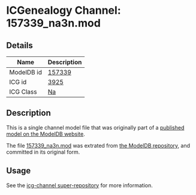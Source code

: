 # ICGenealogy Channel: 157339\_na3n.mod

## Details

Name | Description
---- | -----------
ModelDB id | [157339](http://senselab.med.yale.edu/ModelDB/ShowModel.cshtml?model=157339)
ICG id | [3925](http://icg.neurotheory.ox.ac.uk/channels/2/3925)
ICG Class | [Na](http://icg.neurotheory.ox.ac.uk/channels/2)

## Description

This is a single channel model file that was originally part of a [published model on the ModelDB website](http://senselab.med.yale.edu/mModelDB/ShowModel.cshtml?model=157339).

The file [157339\_na3n.mod](157339_na3n.mod) was extrated from [the ModelDB repository](http://senselab.med.yale.edu/ModelDB/ShowModel.cshtml?model=157339), and committed in its original form.

## Usage

See the [icg-channel super-repository](https://github.com/icgenealogy/icg-channels) for more information.